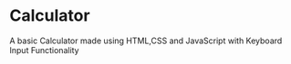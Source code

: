 # Calculator
A basic Calculator made using HTML,CSS and JavaScript with Keyboard Input Functionality  
